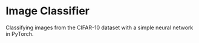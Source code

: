 # Image Classifier
Classifying images from the CIFAR-10 dataset with a simple neural network in PyTorch.
